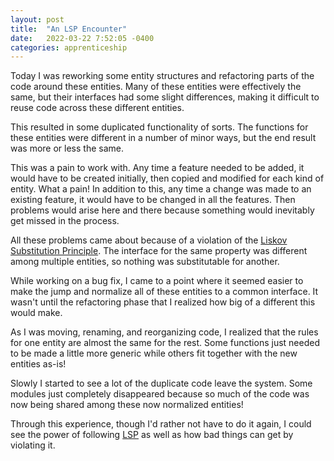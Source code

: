 ```yaml
---
layout: post
title:  "An LSP Encounter"
date:   2022-03-22 7:52:05 -0400
categories: apprenticeship
---
```


Today I was reworking some entity structures and refactoring parts of
the code around these entities. Many of these entities were effectively
the same, but their interfaces had some slight differences, making it
difficult to reuse code across these different entities.

This resulted in some duplicated functionality of sorts. The functions for 
these entities were different in a number of minor ways, but the end result 
was more or less the same.

This was a pain to work with. Any time a feature needed to be added, it would
have to be created initially, then copied and modified for each kind of entity.
What a pain! In addition to this, any time a change was made to an existing 
feature, it would have to be changed in all the features. Then problems would
arise here and there because something would inevitably get missed in the process.

All these problems came about because of a violation of the 
[Liskov Substitution Principle][lsp]. The interface for the same property was
different among multiple entities, so nothing was substitutable for another.

While working on a bug fix, I came to a point where it seemed easier to make the
jump and normalize all of these entities to a common interface. It wasn't until
the refactoring phase that I realized how big of a different this would make.

As I was moving, renaming, and reorganizing code, I realized that the rules for
one entity are almost the same for the rest. Some functions just needed to be 
made a little more generic while others fit together with the new entities as-is!

Slowly I started to see a lot of the duplicate code leave the system. Some
modules just completely disappeared because so much of the code was now being 
shared among these now normalized entities!

Through this experience, though I'd rather not have to do it again, I could see
the power of following [LSP][lsp] as well as how bad things can get by violating it.

[lsp]: https://en.wikipedia.org/wiki/Liskov_substitution_principle
